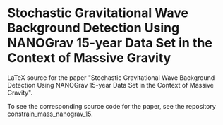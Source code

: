 # Stochastic Gravitational Wave Background Detection Using NANOGrav 15-year Data Set in the Context of Massive Gravity

LaTeX source for the paper "Stochastic Gravitational Wave Background Detection Using NANOGrav 15-year Data Set in the Context of Massive Gravity".

To see the corresponding source code for the paper, see the repository [constrain_mass_nanograv_15](https://github.com/ChrisChoi314/constrain_mass_nanograv_15).
